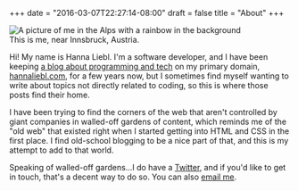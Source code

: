 +++
date = "2016-03-07T22:27:14-08:00"
draft = false
title = "About"
+++

<div class="pull-right inline-image">
  <img class="img-responsive" alt="A picture of me in the Alps with a rainbow in the background" src="/img/about-me-1.jpg" />
  <div class="caption-container">
    <div class="inline-image-caption">This is me, near Innsbruck, Austria.</div>
  </div>
</div>

Hi! My name is Hanna Liebl. I'm a software developer, and I have been keeping [a blog about programming and tech](https://hannaliebl.com/blog) on my primary domain, [hannaliebl.com](https://hannaliebl.com), for a few years now, but I sometimes find myself wanting to write about topics not directly related to coding, so this is where those posts find their home.

I have been trying to find the corners of the web that aren't controlled by giant companies in walled-off gardens of content, which reminds me of the "old web" that existed right when I started getting into HTML and CSS in the first place. I find old-school blogging to be a nice part of that, and this is my attempt to add to that world.

Speaking of walled-off gardens...I do have a [Twitter](https://twitter.com/lieblhan), and if you'd like to get in touch, that's a decent way to do so. You can also [email me](mailto:hanna.liebl@gmail.com?subject=Hi!).
